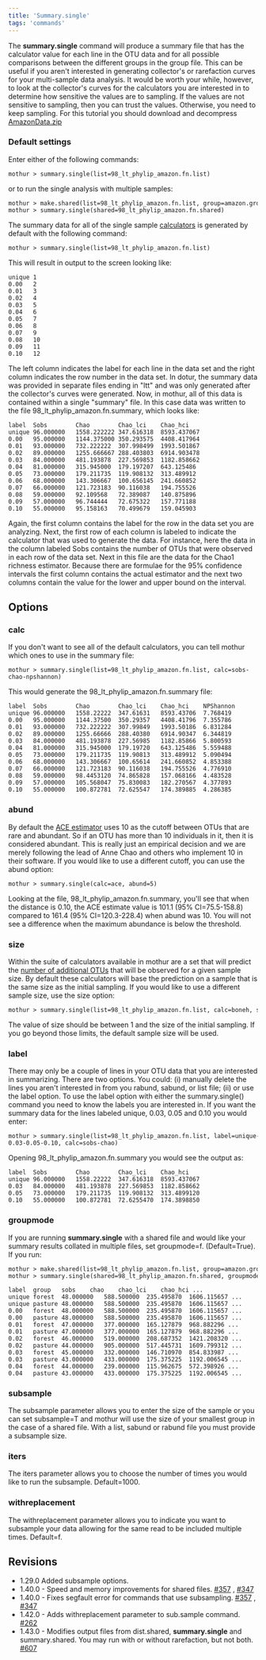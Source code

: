 ```yaml
---
title: 'Summary.single'
tags: 'commands'
---
```

The **summary.single** command will produce a
summary file that has the calculator value for each line in the OTU data
and for all possible comparisons between the different groups in the
group file. This can be useful if you aren\'t interested in generating
collector\'s or rarefaction curves for your multi-sample data analysis.
It would be worth your while, however, to look at the collector\'s
curves for the calculators you are interested in to determine how
sensitive the values are to sampling. If the values are not sensitive to
sampling, then you can trust the values. Otherwise, you need to keep
sampling. For this tutorial you should download and decompress
[AmazonData.zip](https://mothur.s3.us-east-2.amazonaws.com/wiki/amazondata.zip)


### Default settings

Enter either of the following commands:

    mothur > summary.single(list=98_lt_phylip_amazon.fn.list)

or to run the single analysis with multiple samples:

    mothur > make.shared(list=98_lt_phylip_amazon.fn.list, group=amazon.groups)
    mothur > summary.single(shared=98_lt_phylip_amazon.fn.shared)

The summary data for all of the single sample
[calculators](calculators) is generated by default with the
following command:

    mothur > summary.single(list=98_lt_phylip_amazon.fn.list)

This will result in output to the screen looking like:

    unique 1
    0.00   2
    0.01   3
    0.02   4
    0.03   5
    0.04   6
    0.05   7
    0.06   8
    0.07   9
    0.08   10
    0.09   11
    0.10   12

The left column indicates the label for each line in the data set and
the right column indicates the row number in the data set. In dotur, the
summary data was provided in separate files ending in \"ltt\" and was
only generated after the collector\'s curves were generated. Now, in
mothur, all of this data is contained within a single \"summary\" file.
In this case data was written to the file
98\_lt\_phylip\_amazon.fn.summary, which looks like:

    label  Sobs        Chao        Chao_lci    Chao_hci
    unique 96.000000   1558.222222 347.616318  8593.437067
    0.00   95.000000   1144.375000 350.293575  4408.417964
    0.01   93.000000   732.222222  307.998499  1993.501867
    0.02   89.000000   1255.666667 288.403803  6914.903478
    0.03   84.000000   481.193878  227.569853  1182.858662
    0.04   81.000000   315.945000  179.197207  643.125486
    0.05   73.000000   179.211735  119.908132  313.489912
    0.06   68.000000   143.306667  100.656145  241.660852
    0.07   66.000000   121.723183  90.116038   194.755526
    0.08   59.000000   92.109568   72.389087   140.875896
    0.09   57.000000   96.744444   72.675322   157.771188
    0.10   55.000000   95.158163   70.499679   159.045903

Again, the first column contains the label for the row in the data set
you are analyzing. Next, the first row of each column is labeled to
indicate the calculator that was used to generate the data. For
instance, here the data in the column labeled Sobs contains the number
of OTUs that were observed in each row of the data set. Next in this
file are the data for the Chao1 richness estimator. Because there are
formulae for the 95% confidence intervals the first column contains the
actual estimator and the next two columns contain the value for the
lower and upper bound on the interval.

## Options

### calc

If you don\'t want to see all of the default calculators, you can tell
mothur which ones to use in the summary file:

    mothur > summary.single(list=98_lt_phylip_amazon.fn.list, calc=sobs-chao-npshannon)

This would generate the 98\_lt\_phylip\_amazon.fn.summary file:

    label  Sobs        Chao        Chao_lci    Chao_hci    NPShannon
    unique 96.000000   1558.22222  347.61631   8593.43706  7.768419
    0.00   95.000000   1144.37500  350.29357   4408.41796  7.355786
    0.01   93.000000   732.222222  307.99849   1993.50186  6.831284
    0.02   89.000000   1255.66666  288.40380   6914.90347  6.344819
    0.03   84.000000   481.193878  227.56985   1182.85866  5.800593
    0.04   81.000000   315.945000  179.19720   643.125486  5.559488
    0.05   73.000000   179.211735  119.90813   313.489912  5.090494
    0.06   68.000000   143.306667  100.65614   241.660852  4.853388
    0.07   66.000000   121.723183  90.116038   194.755526  4.776910
    0.08   59.000000   98.4453120  74.865828   157.068166  4.483528
    0.09   57.000000   105.568047  75.830083   182.270567  4.377893
    0.10   55.000000   100.872781  72.625547   174.389885  4.286385

### abund

By default the [ACE estimator](ACE_estimator) uses 10 as the
cutoff between OTUs that are rare and abundant. So if an OTU has more
than 10 individuals in it, then it is considered abundant. This is
really just an empirical decision and we are merely following the lead
of Anne Chao and others who implement 10 in their software. If you would
like to use a different cutoff, you can use the abund option:

    mothur > summary.single(calc=ace, abund=5)

Looking at the file, 98\_lt\_phylip\_amazon.fn.summary, you\'ll see that
when the distance is 0.10, the ACE estimate value is 101.1 (95%
CI=75.5-158.8) compared to 161.4 (95% CI=120.3-228.4) when abund was 10.
You will not see a difference when the maximum abundance is below the
threshold.

### size

Within the suite of calculators available in mothur are a set that will
predict the [number of additional
OTUs](Calculators#Estimates_of_number_of_additional_OTUs_observed_with_extra_sampling)
that will be observed for a given sample size. By default these
calculators will base the prediction on a sample that is the same size
as the initial sampling. If you would like to use a different sample
size, use the size option:

    mothur > summary.single(list=98_lt_phylip_amazon.fn.list, calc=boneh, size=50)

The value of size should be between 1 and the size of the initial
sampling. If you go beyond those limits, the default sample size will be
used.

### label

There may only be a couple of lines in your OTU data that you are
interested in summarizing. There are two options. You could: (i)
manually delete the lines you aren\'t interested in from you rabund,
sabund, or list file; (ii) or use the label option. To use the label
option with either the summary.single() command you need to know the
labels you are interested in. If you want the summary data for the lines
labeled unique, 0.03, 0.05 and 0.10 you would enter:

    mothur > summary.single(list=98_lt_phylip_amazon.fn.list, label=unique-0.03-0.05-0.10, calc=sobs-chao)

Opening 98\_lt\_phylip\_amazon.fn.summary you would see the output as:

    label  Sobs        Chao        Chao_lci    Chao_hci
    unique 96.000000   1558.22222  347.616318  8593.437067
    0.03   84.000000   481.193878  227.569853  1182.858662
    0.05   73.000000   179.211735  119.908132  313.4899120
    0.10   55.000000   100.872781  72.6255470  174.3898850

### groupmode

If you are running **summary.single** with a shared file and would like your
summary results collated in multiple files, set groupmode=f.
(Default=True). If you run:

    mothur > make.shared(list=98_lt_phylip_amazon.fn.list, group=amazon.groups)
    mothur > summary.single(shared=98_lt_phylip_amazon.fn.shared, groupmode=t)

    label  group   sobs    chao    chao_lci    chao_hci ...    
    unique forest  48.000000   588.500000  235.495870  1606.115657 ...     
    unique pasture 48.000000   588.500000  235.495870  1606.115657 ...     
    0.00   forest  48.000000   588.500000  235.495870  1606.115657 ...     
    0.00   pasture 48.000000   588.500000  235.495870  1606.115657 ... 
    0.01   forest  47.000000   377.000000  165.127879  968.882296 ...      
    0.01   pasture 47.000000   377.000000  165.127879  968.882296 ...  
    0.02   forest  46.000000   519.000000  208.687352  1421.208320 ... 
    0.02   pasture 44.000000   905.000000  517.445731  1609.799312 ...     
    0.03   forest  45.000000   332.000000  146.710970  854.833987 ...      
    0.03   pasture 43.000000   433.000000  175.375225  1192.006545 ... 
    0.04   forest  44.000000   239.000000  115.962675  572.398926 ...      
    0.04   pasture 43.000000   433.000000  175.375225  1192.006545 ...

### subsample

The subsample parameter allows you to enter the size of the sample or
you can set subsample=T and mothur will use the size of your smallest
group in the case of a shared file. With a list, sabund or rabund file
you must provide a subsample size.

### iters

The iters parameter allows you to choose the number of times you would
like to run the subsample. Default=1000.

### withreplacement

The withreplacement parameter allows you to indicate you want to
subsample your data allowing for the same read to be included multiple
times. Default=f.

## Revisions

-   1.29.0 Added subsample options.
-   1.40.0 - Speed and memory improvements for shared files.
    [\#357](https://github.com/mothur/mothur/issues/357) ,
    [\#347](https://github.com/mothur/mothur/issues/347)
-   1.40.0 - Fixes segfault error for commands that use subsampling.
    [\#357](https://github.com/mothur/mothur/issues/357) ,
    [\#347](https://github.com/mothur/mothur/issues/347)
-   1.42.0 - Adds withreplacement parameter to sub.sample command.
    [\#262](https://github.com/mothur/mothur/issues/262)
-   1.43.0 - Modifies output files from dist.shared, **summary.single** and
    summary.shared. You may run with or without rarefaction, but not
    both. [\#607](https://github.com/mothur/mothur/issues/607)


